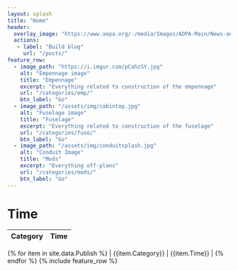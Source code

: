 ```yaml
---
layout: splash
title: "Home"
header:
  overlay_image: "https://www.aopa.org/-/media/Images/AOPA-Main/News-and-Media/2019/July/0709_Sweeps_RV_10.jpg"
  actions:
   - label: "Build blog"
     url: "/posts/"
feature_row:
  - image_path: "https://i.imgur.com/pCahzSY.jpg"
    alt: "Empennage image"
    title: "Empennage"
    excerpt: "Everything related to construction of the empennage"
    url: "/categories/emp/"
    btn_label: "Go"
  - image_path: "/assets/img/cabintop.jpg"
    alt: "Fuselage image"
    title: "Fuselage"
    excerpt: "Everything related to construction of the fuselage"
    url: "/categories/fuse/"
    btn_label: "Go"
  - image_path: "/assets/img/conduitsplash.jpg"
    alt: "Conduit Image"
    title: "Mods"
    excerpt: "Everything off-plans"
    url: "/categories/mods/"
    btn_label: "Go"
---
```


<!-- Pulls from _data links -->

# Time
| Category | Time |
| ---------- | ------ |
{% for item in site.data.Publish %}
| {{item.Category}} | {{item.Time}} |
{% endfor %}
{% include feature_row %}
